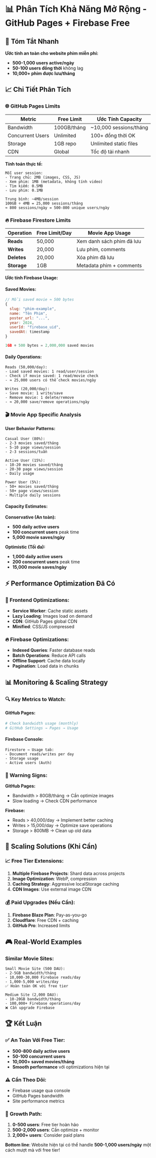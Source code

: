 # 📊 Phân Tích Khả Năng Mở Rộng - GitHub Pages + Firebase Free

## 🎯 Tóm Tắt Nhanh

**Ước tính an toàn cho website phim miễn phí:**
- **500-1,000 users active/ngày**
- **50-100 users đồng thời** không lag
- **10,000+ phim được lưu/tháng**

## 📈 Chi Tiết Phân Tích

### 🌐 GitHub Pages Limits

| Metric | Free Limit | Ước Tính Capacity |
|--------|------------|-------------------|
| Bandwidth | 100GB/tháng | ~10,000 sessions/tháng |
| Concurrent Users | Unlimited | 100+ đồng thời OK |
| Storage | 1GB repo | Unlimited static files |
| CDN | Global | Tốc độ tải nhanh |

**Tính toán thực tế:**
```
Mỗi user session:
- Trang chủ: 2MB (images, CSS, JS)
- Xem phim: 1MB (metadata, không tính video)
- Tìm kiếm: 0.5MB
- Lưu phim: 0.1MB

Trung bình: ~4MB/session
100GB ÷ 4MB = 25,000 sessions/tháng
≈ 800 sessions/ngày = 500-800 unique users/ngày
```

### 🔥 Firebase Firestore Limits

| Operation | Free Limit/Day | Movie App Usage |
|-----------|----------------|-----------------|
| **Reads** | 50,000 | Xem danh sách phim đã lưu |
| **Writes** | 20,000 | Lưu phim, comments |
| **Deletes** | 20,000 | Xóa phim đã lưu |
| **Storage** | 1GB | Metadata phim + comments |

**Ước tính Firebase Usage:**

#### Saved Movies:
```javascript
// Mỗi saved movie ≈ 500 bytes
{
  slug: "phim-example",
  name: "Tên Phim",
  poster_url: "...",
  year: 2024,
  userId: "firebase_uid",
  savedAt: timestamp
}

1GB ÷ 500 bytes = 2,000,000 saved movies
```

#### Daily Operations:
```
Reads (50,000/day):
- Load saved movies: 1 read/user/session
- Check if movie saved: 1 read/movie check
- ≈ 25,000 users có thể check movies/ngày

Writes (20,000/day):
- Save movie: 1 write/save
- Remove movie: 1 delete/remove
- ≈ 20,000 save/remove operations/ngày
```

### 🎬 Movie App Specific Analysis

#### **User Behavior Patterns:**
```
Casual User (80%):
- 2-3 movies saved/tháng
- 5-10 page views/session
- 2-3 sessions/tuần

Active User (15%):
- 10-20 movies saved/tháng
- 20-30 page views/session
- Daily usage

Power User (5%):
- 50+ movies saved/tháng
- 50+ page views/session
- Multiple daily sessions
```

#### **Capacity Estimates:**

**Conservative (An toàn):**
- **500 daily active users**
- **100 concurrent users** peak time
- **5,000 movie saves/ngày**

**Optimistic (Tối đa):**
- **1,000 daily active users**
- **200 concurrent users** peak time
- **15,000 movie saves/ngày**

## ⚡ Performance Optimization Đã Có

### 🚀 Frontend Optimizations:
- **Service Worker**: Cache static assets
- **Lazy Loading**: Images load on demand
- **CDN**: GitHub Pages global CDN
- **Minified**: CSS/JS compressed

### 🔥 Firebase Optimizations:
- **Indexed Queries**: Faster database reads
- **Batch Operations**: Reduce API calls
- **Offline Support**: Cache data locally
- **Pagination**: Load data in chunks

## 📊 Monitoring & Scaling Strategy

### 🔍 Key Metrics to Watch:

#### GitHub Pages:
```bash
# Check bandwidth usage (monthly)
# GitHub Settings → Pages → Usage
```

#### Firebase Console:
```
Firestore → Usage tab:
- Document reads/writes per day
- Storage usage
- Active users (Auth)
```

### 🚨 Warning Signs:

**GitHub Pages:**
- Bandwidth > 80GB/tháng → Cần optimize images
- Slow loading → Check CDN performance

**Firebase:**
- Reads > 40,000/day → Implement better caching
- Writes > 15,000/day → Optimize save operations
- Storage > 800MB → Clean up old data

## 🎯 Scaling Solutions (Khi Cần)

### 📈 Free Tier Extensions:
1. **Multiple Firebase Projects**: Shard data across projects
2. **Image Optimization**: WebP, compression
3. **Caching Strategy**: Aggressive localStorage caching
4. **CDN Images**: Use external image CDN

### 💰 Paid Upgrades (Nếu Cần):
1. **Firebase Blaze Plan**: Pay-as-you-go
2. **Cloudflare**: Free CDN + caching
3. **GitHub Pro**: Increased limits

## 🎮 Real-World Examples

### Similar Movie Sites:
```
Small Movie Site (500 DAU):
- 2-5GB bandwidth/tháng
- 10,000-30,000 Firebase reads/day
- 1,000-5,000 writes/day
✅ Hoàn toàn OK với free tier

Medium Site (2,000 DAU):
- 10-20GB bandwidth/tháng  
- 100,000+ Firebase operations/day
❌ Cần upgrade Firebase
```

## 🏆 Kết Luận

### ✅ **An Toàn Với Free Tier:**
- **500-800 daily active users**
- **50-100 concurrent users**
- **10,000+ saved movies/tháng**
- **Smooth performance** với optimizations hiện tại

### ⚠️ **Cần Theo Dõi:**
- Firebase usage qua console
- GitHub Pages bandwidth
- Site performance metrics

### 🚀 **Growth Path:**
1. **0-500 users**: Free tier hoàn hảo
2. **500-2,000 users**: Cần optimize + monitor
3. **2,000+ users**: Consider paid plans

**Bottom line**: Website hiện tại có thể handle **500-1,000 users/ngày** một cách mượt mà với free tier!

